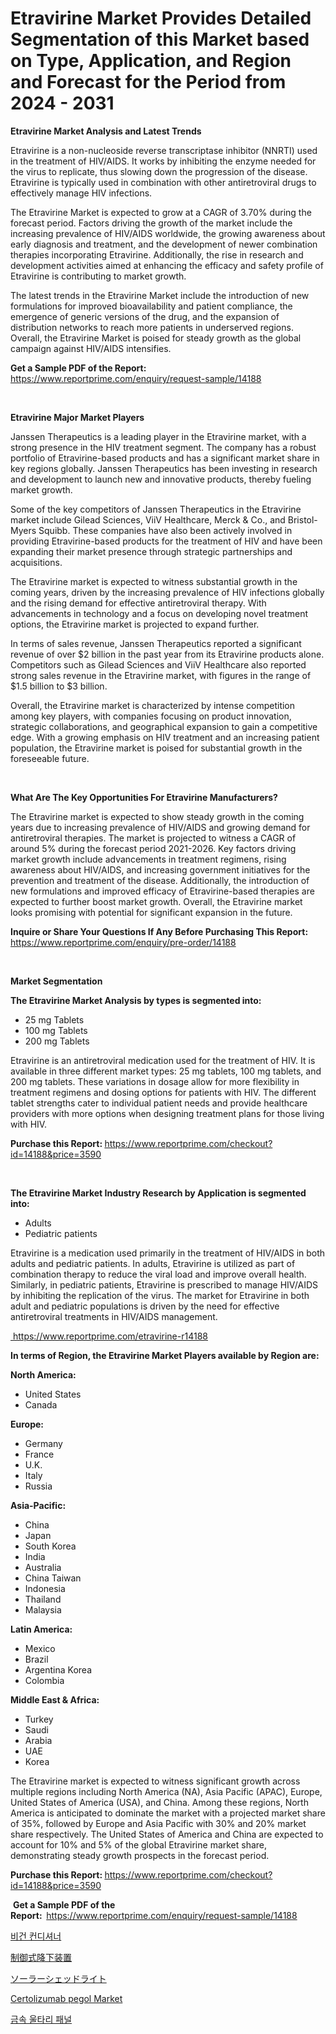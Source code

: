 <p><h1>Etravirine Market Provides Detailed Segmentation of this Market based on Type, Application, and Region and Forecast for the Period from 2024 - 2031</h1></p><p><strong>Etravirine Market Analysis and Latest Trends</strong></p>
<p><p>Etravirine is a non-nucleoside reverse transcriptase inhibitor (NNRTI) used in the treatment of HIV/AIDS. It works by inhibiting the enzyme needed for the virus to replicate, thus slowing down the progression of the disease. Etravirine is typically used in combination with other antiretroviral drugs to effectively manage HIV infections.</p><p>The Etravirine Market is expected to grow at a CAGR of 3.70% during the forecast period. Factors driving the growth of the market include the increasing prevalence of HIV/AIDS worldwide, the growing awareness about early diagnosis and treatment, and the development of newer combination therapies incorporating Etravirine. Additionally, the rise in research and development activities aimed at enhancing the efficacy and safety profile of Etravirine is contributing to market growth.</p><p>The latest trends in the Etravirine Market include the introduction of new formulations for improved bioavailability and patient compliance, the emergence of generic versions of the drug, and the expansion of distribution networks to reach more patients in underserved regions. Overall, the Etravirine Market is poised for steady growth as the global campaign against HIV/AIDS intensifies.</p></p>
<p><strong>Get a Sample PDF of the Report:&nbsp;</strong> <a href="https://www.reportprime.com/enquiry/request-sample/14188">https://www.reportprime.com/enquiry/request-sample/14188</a></p>
<p>&nbsp;</p>
<p><strong>Etravirine Major Market Players</strong></p>
<p><p>Janssen Therapeutics is a leading player in the Etravirine market, with a strong presence in the HIV treatment segment. The company has a robust portfolio of Etravirine-based products and has a significant market share in key regions globally. Janssen Therapeutics has been investing in research and development to launch new and innovative products, thereby fueling market growth.</p><p>Some of the key competitors of Janssen Therapeutics in the Etravirine market include Gilead Sciences, ViiV Healthcare, Merck & Co., and Bristol-Myers Squibb. These companies have also been actively involved in providing Etravirine-based products for the treatment of HIV and have been expanding their market presence through strategic partnerships and acquisitions.</p><p>The Etravirine market is expected to witness substantial growth in the coming years, driven by the increasing prevalence of HIV infections globally and the rising demand for effective antiretroviral therapy. With advancements in technology and a focus on developing novel treatment options, the Etravirine market is projected to expand further.</p><p>In terms of sales revenue, Janssen Therapeutics reported a significant revenue of over $2 billion in the past year from its Etravirine products alone. Competitors such as Gilead Sciences and ViiV Healthcare also reported strong sales revenue in the Etravirine market, with figures in the range of $1.5 billion to $3 billion.</p><p>Overall, the Etravirine market is characterized by intense competition among key players, with companies focusing on product innovation, strategic collaborations, and geographical expansion to gain a competitive edge. With a growing emphasis on HIV treatment and an increasing patient population, the Etravirine market is poised for substantial growth in the foreseeable future.</p></p>
<p>&nbsp;</p>
<p><strong>What Are The Key Opportunities For Etravirine Manufacturers?</strong></p>
<p><p>The Etravirine market is expected to show steady growth in the coming years due to increasing prevalence of HIV/AIDS and growing demand for antiretroviral therapies. The market is projected to witness a CAGR of around 5% during the forecast period 2021-2026. Key factors driving market growth include advancements in treatment regimens, rising awareness about HIV/AIDS, and increasing government initiatives for the prevention and treatment of the disease. Additionally, the introduction of new formulations and improved efficacy of Etravirine-based therapies are expected to further boost market growth. Overall, the Etravirine market looks promising with potential for significant expansion in the future.</p></p>
<p><strong>Inquire or Share Your Questions If Any Before Purchasing This Report:</strong> <a href="https://www.reportprime.com/enquiry/pre-order/14188">https://www.reportprime.com/enquiry/pre-order/14188</a></p>
<p>&nbsp;</p>
<p><strong>Market Segmentation</strong></p>
<p><strong>The Etravirine Market Analysis by types is segmented into:</strong></p>
<p><ul><li>25 mg Tablets</li><li>100 mg Tablets</li><li>200 mg Tablets</li></ul></p>
<p><p>Etravirine is an antiretroviral medication used for the treatment of HIV. It is available in three different market types: 25 mg tablets, 100 mg tablets, and 200 mg tablets. These variations in dosage allow for more flexibility in treatment regimens and dosing options for patients with HIV. The different tablet strengths cater to individual patient needs and provide healthcare providers with more options when designing treatment plans for those living with HIV.</p></p>
<p><strong>Purchase this Report:&nbsp;</strong><a href="https://www.reportprime.com/checkout?id=14188&price=3590">https://www.reportprime.com/checkout?id=14188&price=3590</a></p>
<p>&nbsp;</p>
<p><strong>The Etravirine Market Industry Research by Application is segmented into:</strong></p>
<p><ul><li>Adults</li><li>Pediatric patients</li></ul></p>
<p><p>Etravirine is a medication used primarily in the treatment of HIV/AIDS in both adults and pediatric patients. In adults, Etravirine is utilized as part of combination therapy to reduce the viral load and improve overall health. Similarly, in pediatric patients, Etravirine is prescribed to manage HIV/AIDS by inhibiting the replication of the virus. The market for Etravirine in both adult and pediatric populations is driven by the need for effective antiretroviral treatments in HIV/AIDS management.</p></p>
<p><a href="https://www.reportprime.com/etravirine-r14188">&nbsp;https://www.reportprime.com/etravirine-r14188</a></p>
<p><strong>In terms of Region, the Etravirine Market Players available by Region are:</strong></p>
<p>
    <p> <strong> North America: </strong>
        <ul>
            <li>United States</li>
            <li>Canada</li>
        </ul>
        </p> 
    <p> <strong> Europe: </strong>
        <ul>
            <li>Germany</li>
            <li>France</li>
            <li>U.K.</li>
            <li>Italy</li>
            <li>Russia</li>
        </ul>
        </p> 
    <p> <strong> Asia-Pacific: </strong>
        <ul>
            <li>China</li>
            <li>Japan</li>
            <li>South Korea</li>
            <li>India</li>
            <li>Australia</li>
            <li>China Taiwan</li>
            <li>Indonesia</li>
            <li>Thailand</li>
            <li>Malaysia</li>
        </ul>
        </p> 
    <p> <strong> Latin America: </strong>
        <ul>
            <li>Mexico</li>
            <li>Brazil</li>
            <li>Argentina Korea</li>
            <li>Colombia</li>
        </ul>
        </p> 
    <p> <strong> Middle East & Africa: </strong>
        <ul>
            <li>Turkey</li>
            <li>Saudi</li>
            <li>Arabia</li>
            <li>UAE</li>
            <li>Korea</li>
        </ul>
    </p>
    </p>
<p><p>The Etravirine market is expected to witness significant growth across multiple regions including North America (NA), Asia Pacific (APAC), Europe, United States of America (USA), and China. Among these regions, North America is anticipated to dominate the market with a projected market share of 35%, followed by Europe and Asia Pacific with 30% and 20% market share respectively. The United States of America and China are expected to account for 10% and 5% of the global Etravirine market share, demonstrating steady growth prospects in the forecast period.</p></p>
<p><strong>Purchase this Report: </strong><a href="https://www.reportprime.com/checkout?id=14188&price=3590">https://www.reportprime.com/checkout?id=14188&price=3590</a></p>
<p>&nbsp;<strong>Get a Sample PDF of the Report:&nbsp;&nbsp;</strong><a href="https://www.reportprime.com/enquiry/request-sample/14188">https://www.reportprime.com/enquiry/request-sample/14188</a></p>
<p><strong></strong></p>
<p><p><a href="https://medium.com/@witoldadamczyk1904/%EB%B9%84%EA%B1%B4-%EC%83%B4%ED%91%B8-%EC%8B%9C%EC%9E%A5-%EC%A0%90%EC%9C%A0%EC%9C%A8-%EB%B3%80%ED%99%94%EC%99%80-%EC%8B%9C%EC%9E%A5-%EC%84%B1%EC%9E%A5-%ED%8A%B8%EB%A0%8C%EB%93%9C-2024%EB%85%84-2031%EB%85%84-ad1dcf2f3d9b">비건 컨디셔너</a></p><p><a href="https://medium.com/@rockcod61/%E5%88%B6%E5%BE%A1%E9%99%8D%E4%B8%8B%E8%A3%85%E7%BD%AE%E5%B8%82%E5%A0%B4%E3%81%AE%E5%88%86%E6%9E%90-%E3%82%B0%E3%83%AD%E3%83%BC%E3%83%90%E3%83%AB%E7%94%A3%E6%A5%AD%E3%81%AE%E5%B1%95%E6%9C%9B%E3%81%A8%E4%BA%88%E6%B8%AC-2024%E5%B9%B4%E3%81%8B%E3%82%892031%E5%B9%B4-5d51a5d3f3af">制御式降下装置</a></p><p><a href="https://github.com/ddwcuskozol07187/Market-Research-Report-List-1/blob/main/633768636548.md">ソーラーシェッドライト</a></p><p><a href="https://github.com/mancsybtousav/Market-Research-Report-List-2/blob/main/certolizumab-pegol-market.md">Certolizumab pegol Market</a></p><p><a href="https://medium.com/@karenburke2009/%EA%B8%88%EC%86%8D-%EC%9A%B8%ED%83%80%EB%A6%AC-%ED%8C%A8%EB%84%90-%EC%8B%9C%EC%9E%A5-%EC%8B%9C%EC%9E%A5-cagr-%EC%8B%9C%EC%9E%A5-%EB%8F%99%ED%96%A5-%EB%B0%8F-%EC%84%B1%EC%9E%A5-%EC%A0%84%EB%9E%B5%EC%97%90-%EB%8C%80%ED%95%9C-%ED%86%B5%EC%B0%B0%EB%A0%A5-0f79e4fc23cb">금속 울타리 패널</a></p></p>